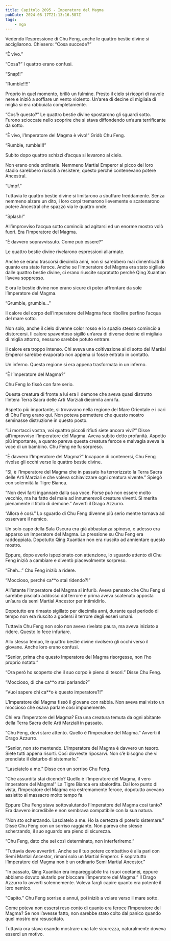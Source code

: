 ```yaml
---
title: Capitolo 2095 - Imperatore del Magma
pubDate: 2024-08-17T21:13:16.587Z
tags:
    - mga
---
```





Vedendo l’espressione di Chu Feng, anche le quattro bestie divine si accigliarono. Chiesero: “Cosa succede?”


“È vivo.”


“Cosa?” I quattro erano confusi.

“Snap!!”


“Rumble!!!!”


Proprio in quel momento, brillò un fulmine. Presto il cielo si ricoprì di nuvole nere e iniziò a soffiare un vento violento. Un’area di decine di migliaia di miglia si era rabbuiata completamente.

“Cos’è questo?” Le quattro bestie divine spostarono gli sguardi sotto. Furono scioccate nello scoprire che si stava diffondendo un’aura terrificante da sotto.


“È vivo, l’Imperatore del Magma è vivo!” Gridò Chu Feng.

“Rumble, rumble!!!”


Subito dopo quattro schizzi d’acqua si levarono al cielo.


Non erano onde ordinarie. Nemmeno Martial Emperor al picco del loro stadio sarebbero riusciti a resistere, questo perché contenevano potere Ancestral.


“Umpf.”


Tuttavia le quattro bestie divine si limitarono a sbuffare freddamente. Senza nemmeno alzare un dito, i loro corpi tremarono lievemente e scatenarono potere Ancestral che spazzò via le quattro onde.

“Splash!”


All’improvviso l’acqua sotto cominciò ad agitarsi ed un enorme mostro volò fuori. Era l’Imperatore del Magma.


“È davvero sopravvissuto. Come può essere?”


Le quattro bestie divine rivelarono espressioni allarmate.


Anche se erano trascorsi diecimila anni, non si sarebbero mai dimenticati di quanto era stato feroce. Anche se l’Imperatore del Magma era stato sigillato dalle quattro bestie divine, ci erano riuscite sopratutto perché Qing Xuantian l’aveva soppresso.


E ora le bestie divine non erano sicure di poter affrontare da sole l’Imperatore del Magma.


“Grumble, grumble…”


Il calore del corpo dell’Imperatore del Magma fece ribollire perfino l’acqua del mare sotto.

Non solo, anche il cielo divenne color rosso e lo spazio stesso cominciò a distorcersi. Il calore spaventoso sigillò un’area di diverse decine di migliaia di miglia attorno, nessuno sarebbe potuto entrare.


Il calore era troppo intenso. Chi aveva una coltivazione al di sotto del Martial Emperor sarebbe evaporato non appena ci fosse entrato in contatto.


Un inferno. Questa regione si era appena trasformata in un inferno.


“È l’Imperatore del Magma?”


Chu Feng lo fissò con fare serio.


Questa creatura di fronte a lui era il demone che aveva quasi distrutto l’intera Terra Sacra delle Arti Marziali diecimila anni fa.

Aspetto più importante, si trovavano nella regione del Mare Orientale e i cari di Chu Feng erano qui. Non poteva permettere che questo mostro seminasse distruzione in questo posto.


“Li mortacci vostra, voi quattro piccoli rifiuti siete ancora vivi?” Disse all’improvviso l’Imperatore del Magma. Aveva subito detto profanità. Aspetto più importante, a quanto pareva questa creatura feroce e malvagia aveva la voce di un bambino. Chu Feng ne fu sorpreso.


“È davvero l’Imperatore del Magma?” Incapace di contenersi, Chu Feng rivolse gli occhi verso le quattro bestie divine.

“Sì, è l’Imperatore del Magma che in passato ha terrorizzato la Terra Sacra delle Arti Marziali e che voleva schiavizzare ogni creatura vivente.” Spiegò con solennità la Tigre Bianca.


“Non devi farti ingannare dalla sua voce. Forse può non essere molto vecchio, ma ha fatto del male ad innumerevoli creature viventi. Si merita pienamente il titolo di demone.” Avvertì il Drago Azzurro.

“Allora è così.” Lo sguardo di Chu Feng divenne più serio mentre tornava ad osservare il nemico.


Un solo capo della Sala Oscura era già abbastanza spinoso, e adesso era apparso un Imperatore del Magma. La pressione su Chu Feng era raddoppiata. Dopotutto Qing Xuantian non era riuscito ad annientare questo mostro.


Eppure, dopo averlo ispezionato con attenzione, lo sguardo attento di Chu Feng iniziò a cambiare e diventò piacevolmente sorpreso.

“Eheh…” Chu Feng iniziò a ridere.

“Moccioso, perché ca**o stai ridendo?!”


All’istante l’Imperatore del Magma si infuriò. Aveva pensato che Chu Feng si sarebbe pisciato addosso dal terrore e prima aveva scatenato apposta un’aura da semi Martial Ancestor per intimidirlo.


Dopotutto era rimasto sigillato per diecimila anni, durante quel periodo di tempo non era riuscito a godersi il terrore degli esseri umani.


Tuttavia Chu Feng non solo non aveva rivelato paura, ma aveva iniziato a ridere. Questo lo fece infuriare.


Allo stesso tempo, le quattro bestie divine rivolsero gli occhi verso il giovane. Anche loro erano confusi.


“Senior, prima che questo Imperatore del Magma risorgesse, non l’ho proprio notato.”


“Ora però ho scoperto che il suo corpo è pieno di tesori.” Disse Chu Feng.


“Moccioso, di che ca**o stai parlando?”

“Vuoi sapere chi ca**o è questo imperatore?!”


L’Imperatore del Magma fissò il giovane con rabbia. Non aveva mai visto un moccioso che osava parlare così impunemente.


Chi era l’Imperatore del Magma? Era una creatura temuta da ogni abitante della Terra Sacra delle Arti Marziali in passato.


“Chu Feng, devi stare attento. Quello è l’Imperatore del Magma.” Avvertì il Drago Azzurro.


“Senior, non sto mentendo. L’Imperatore del Magma è davvero un tesoro. Siete tutti appena risorti. Così dovreste riposarvi. Non c’è bisogno che vi prendiate il disturbo di sistemarlo.”


“Lasciatelo a me.” Disse con un sorriso Chu Feng.


“Che assurdità stai dicendo? Quello è l’Imperatore del Magma, il vero Imperatore del Magma!” La Tigre Bianca era sbalordita. Dal loro punto di vista, l’Imperatore del Magma era estremamente feroce, dopotutto avevano assistito al massacro molto tempo fa.


Eppure Chu Feng stava sottovalutando l’Imperatore del Magma così tanto? Era davvero incredibile e non sembrava compatibile con la sua natura.


“Non sto scherzando. Lasciatelo a me. Ho la certezza di poterlo sistemare.” Disse Chu Feng con un sorriso raggiante. Non pareva che stesse scherzando, il suo sguardo era pieno di sicurezza.

“Chu Feng, dato che sei così determinato, non interferiremo.”

“Tuttavia devo avvertirti. Anche se il tuo potere combattivo è alla pari con Semi Martial Ancestor, rimani solo un Martial Emperor. E sopratutto l’Imperatore del Magma non è un ordinario Semi Martial Ancestor.”


“In passato, Qing Xuantian era impareggiabile tra i suoi coetanei, eppure abbiamo dovuto aiutarlo per bloccare l’Imperatore del Magma.” Il Drago Azzurro lo avvertì solennemente. Voleva fargli capire quanto era potente il loro nemico.

“Capito.” Chu Feng sorrise e annuì, poi iniziò a volare verso il mare sotto.


Come poteva non essersi reso conto di quanto era feroce l’Imperatore del Magma? Se non l’avesse fatto, non sarebbe stato colto dal panico quando quel mostro era resuscitato.


Tuttavia ora stava osando mostrare una tale sicurezza, naturalmente doveva esserci un motivo.

